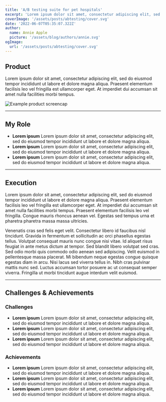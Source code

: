 ```yaml
---
title: 'A/B testing suite for pet hospitals'
excerpt: 'Lorem ipsum dolor sit amet, consectetur adipiscing elit, sed do eiusmod tempor incididunt ut labore et dolore magna aliqua. Praesent elementum facilisis leo vel fringilla est ullamcorper eget. At imperdiet dui accumsan sit amet nulla facilities morbi tempus.'
coverImage: '/assets/posts/abtesting/cover.svg'
date: '2022-06-07T05:35:07.322Z'
author:
  name: Annie Apple
  picture: '/assets/blog/authors/annie.svg'
ogImage:
  url: '/assets/posts/abtesting/cover.svg'
---
```


## Product

Lorem ipsum dolor sit amet, consectetur adipiscing elit, sed do eiusmod tempor incididunt ut labore et dolore magna aliqua. Praesent elementum facilisis leo vel fringilla est ullamcorper eget. At imperdiet dui accumsan sit amet nulla facilities morbi tempus.

![Example product screencap](/assets/posts/abtesting/example.svg)

---
 
## My Role
* **Lorem ipsum** Lorem ipsum dolor sit amet, consectetur adipiscing elit, sed do eiusmod tempor incididunt ut labore et dolore magna aliqua.
* **Lorem ipsum** Lorem ipsum dolor sit amet, consectetur adipiscing elit, sed do eiusmod tempor incididunt ut labore et dolore magna aliqua.
* **Lorem ipsum** Lorem ipsum dolor sit amet, consectetur adipiscing elit, sed do eiusmod tempor incididunt ut labore et dolore magna aliqua. 

---

## Execution
Lorem ipsum dolor sit amet, consectetur adipiscing elit, sed do eiusmod tempor incididunt ut labore et dolore magna aliqua. Praesent elementum facilisis leo vel fringilla est ullamcorper eget. At imperdiet dui accumsan sit amet nulla facilities morbi tempus. Praesent elementum facilisis leo vel fringilla. Congue mauris rhoncus aenean vel. Egestas sed tempus urna et pharetra pharetra massa massa ultricies.

Venenatis cras sed felis eget velit. Consectetur libero id faucibus nisl tincidunt. Gravida in fermentum et sollicitudin ac orci phasellus egestas tellus. Volutpat consequat mauris nunc congue nisi vitae. Id aliquet risus feugiat in ante metus dictum at tempor. Sed blandit libero volutpat sed cras. Sed odio morbi quis commodo odio aenean sed adipiscing. Velit euismod in pellentesque massa placerat. Mi bibendum neque egestas congue quisque egestas diam in arcu. Nisi lacus sed viverra tellus in. Nibh cras pulvinar mattis nunc sed. Luctus accumsan tortor posuere ac ut consequat semper viverra. Fringilla ut morbi tincidunt augue interdum velit euismod.

---

## Challenges & Achievements

### Challenges
* **Lorem ipsum** Lorem ipsum dolor sit amet, consectetur adipiscing elit, sed do eiusmod tempor incididunt ut labore et dolore magna aliqua.
* **Lorem ipsum** Lorem ipsum dolor sit amet, consectetur adipiscing elit, sed do eiusmod tempor incididunt ut labore et dolore magna aliqua.
* **Lorem ipsum** Lorem ipsum dolor sit amet, consectetur adipiscing elit, sed do eiusmod tempor incididunt ut labore et dolore magna aliqua. 

### Achievements
* **Lorem ipsum** Lorem ipsum dolor sit amet, consectetur adipiscing elit, sed do eiusmod tempor incididunt ut labore et dolore magna aliqua.
* **Lorem ipsum** Lorem ipsum dolor sit amet, consectetur adipiscing elit, sed do eiusmod tempor incididunt ut labore et dolore magna aliqua.
* **Lorem ipsum** Lorem ipsum dolor sit amet, consectetur adipiscing elit, sed do eiusmod tempor incididunt ut labore et dolore magna aliqua. 
